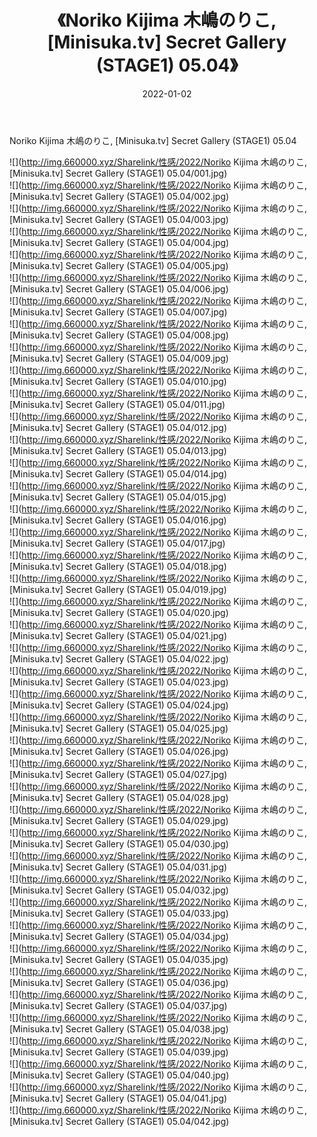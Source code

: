 ﻿---
layout: post
title:  《Noriko Kijima 木嶋のりこ, [Minisuka.tv] Secret Gallery (STAGE1) 05.04》
date:   2022-01-02
img: http://img.660000.xyz/Sharelink/性感/2022/Noriko Kijima 木嶋のりこ, [Minisuka.tv] Secret Gallery (STAGE1) 05.04/000.jpg
categories: [美女, 清纯, 唯美]
---

Noriko Kijima 木嶋のりこ, [Minisuka.tv] Secret Gallery (STAGE1) 05.04

  ![](http://img.660000.xyz/Sharelink/性感/2022/Noriko Kijima 木嶋のりこ, [Minisuka.tv] Secret Gallery (STAGE1) 05.04/001.jpg) <br> ![](http://img.660000.xyz/Sharelink/性感/2022/Noriko Kijima 木嶋のりこ, [Minisuka.tv] Secret Gallery (STAGE1) 05.04/002.jpg) <br> ![](http://img.660000.xyz/Sharelink/性感/2022/Noriko Kijima 木嶋のりこ, [Minisuka.tv] Secret Gallery (STAGE1) 05.04/003.jpg) <br> ![](http://img.660000.xyz/Sharelink/性感/2022/Noriko Kijima 木嶋のりこ, [Minisuka.tv] Secret Gallery (STAGE1) 05.04/004.jpg) <br> ![](http://img.660000.xyz/Sharelink/性感/2022/Noriko Kijima 木嶋のりこ, [Minisuka.tv] Secret Gallery (STAGE1) 05.04/005.jpg) <br> ![](http://img.660000.xyz/Sharelink/性感/2022/Noriko Kijima 木嶋のりこ, [Minisuka.tv] Secret Gallery (STAGE1) 05.04/006.jpg) <br> ![](http://img.660000.xyz/Sharelink/性感/2022/Noriko Kijima 木嶋のりこ, [Minisuka.tv] Secret Gallery (STAGE1) 05.04/007.jpg) <br> ![](http://img.660000.xyz/Sharelink/性感/2022/Noriko Kijima 木嶋のりこ, [Minisuka.tv] Secret Gallery (STAGE1) 05.04/008.jpg) <br> ![](http://img.660000.xyz/Sharelink/性感/2022/Noriko Kijima 木嶋のりこ, [Minisuka.tv] Secret Gallery (STAGE1) 05.04/009.jpg) <br> ![](http://img.660000.xyz/Sharelink/性感/2022/Noriko Kijima 木嶋のりこ, [Minisuka.tv] Secret Gallery (STAGE1) 05.04/010.jpg) <br> ![](http://img.660000.xyz/Sharelink/性感/2022/Noriko Kijima 木嶋のりこ, [Minisuka.tv] Secret Gallery (STAGE1) 05.04/011.jpg) <br> ![](http://img.660000.xyz/Sharelink/性感/2022/Noriko Kijima 木嶋のりこ, [Minisuka.tv] Secret Gallery (STAGE1) 05.04/012.jpg) <br> ![](http://img.660000.xyz/Sharelink/性感/2022/Noriko Kijima 木嶋のりこ, [Minisuka.tv] Secret Gallery (STAGE1) 05.04/013.jpg) <br> ![](http://img.660000.xyz/Sharelink/性感/2022/Noriko Kijima 木嶋のりこ, [Minisuka.tv] Secret Gallery (STAGE1) 05.04/014.jpg) <br> ![](http://img.660000.xyz/Sharelink/性感/2022/Noriko Kijima 木嶋のりこ, [Minisuka.tv] Secret Gallery (STAGE1) 05.04/015.jpg) <br> ![](http://img.660000.xyz/Sharelink/性感/2022/Noriko Kijima 木嶋のりこ, [Minisuka.tv] Secret Gallery (STAGE1) 05.04/016.jpg) <br> ![](http://img.660000.xyz/Sharelink/性感/2022/Noriko Kijima 木嶋のりこ, [Minisuka.tv] Secret Gallery (STAGE1) 05.04/017.jpg) <br> ![](http://img.660000.xyz/Sharelink/性感/2022/Noriko Kijima 木嶋のりこ, [Minisuka.tv] Secret Gallery (STAGE1) 05.04/018.jpg) <br> ![](http://img.660000.xyz/Sharelink/性感/2022/Noriko Kijima 木嶋のりこ, [Minisuka.tv] Secret Gallery (STAGE1) 05.04/019.jpg) <br> ![](http://img.660000.xyz/Sharelink/性感/2022/Noriko Kijima 木嶋のりこ, [Minisuka.tv] Secret Gallery (STAGE1) 05.04/020.jpg) <br> ![](http://img.660000.xyz/Sharelink/性感/2022/Noriko Kijima 木嶋のりこ, [Minisuka.tv] Secret Gallery (STAGE1) 05.04/021.jpg) <br> ![](http://img.660000.xyz/Sharelink/性感/2022/Noriko Kijima 木嶋のりこ, [Minisuka.tv] Secret Gallery (STAGE1) 05.04/022.jpg) <br> ![](http://img.660000.xyz/Sharelink/性感/2022/Noriko Kijima 木嶋のりこ, [Minisuka.tv] Secret Gallery (STAGE1) 05.04/023.jpg) <br> ![](http://img.660000.xyz/Sharelink/性感/2022/Noriko Kijima 木嶋のりこ, [Minisuka.tv] Secret Gallery (STAGE1) 05.04/024.jpg) <br> ![](http://img.660000.xyz/Sharelink/性感/2022/Noriko Kijima 木嶋のりこ, [Minisuka.tv] Secret Gallery (STAGE1) 05.04/025.jpg) <br> ![](http://img.660000.xyz/Sharelink/性感/2022/Noriko Kijima 木嶋のりこ, [Minisuka.tv] Secret Gallery (STAGE1) 05.04/026.jpg) <br> ![](http://img.660000.xyz/Sharelink/性感/2022/Noriko Kijima 木嶋のりこ, [Minisuka.tv] Secret Gallery (STAGE1) 05.04/027.jpg) <br> ![](http://img.660000.xyz/Sharelink/性感/2022/Noriko Kijima 木嶋のりこ, [Minisuka.tv] Secret Gallery (STAGE1) 05.04/028.jpg) <br> ![](http://img.660000.xyz/Sharelink/性感/2022/Noriko Kijima 木嶋のりこ, [Minisuka.tv] Secret Gallery (STAGE1) 05.04/029.jpg) <br> ![](http://img.660000.xyz/Sharelink/性感/2022/Noriko Kijima 木嶋のりこ, [Minisuka.tv] Secret Gallery (STAGE1) 05.04/030.jpg) <br> ![](http://img.660000.xyz/Sharelink/性感/2022/Noriko Kijima 木嶋のりこ, [Minisuka.tv] Secret Gallery (STAGE1) 05.04/031.jpg) <br> ![](http://img.660000.xyz/Sharelink/性感/2022/Noriko Kijima 木嶋のりこ, [Minisuka.tv] Secret Gallery (STAGE1) 05.04/032.jpg) <br> ![](http://img.660000.xyz/Sharelink/性感/2022/Noriko Kijima 木嶋のりこ, [Minisuka.tv] Secret Gallery (STAGE1) 05.04/033.jpg) <br> ![](http://img.660000.xyz/Sharelink/性感/2022/Noriko Kijima 木嶋のりこ, [Minisuka.tv] Secret Gallery (STAGE1) 05.04/034.jpg) <br> ![](http://img.660000.xyz/Sharelink/性感/2022/Noriko Kijima 木嶋のりこ, [Minisuka.tv] Secret Gallery (STAGE1) 05.04/035.jpg) <br> ![](http://img.660000.xyz/Sharelink/性感/2022/Noriko Kijima 木嶋のりこ, [Minisuka.tv] Secret Gallery (STAGE1) 05.04/036.jpg) <br> ![](http://img.660000.xyz/Sharelink/性感/2022/Noriko Kijima 木嶋のりこ, [Minisuka.tv] Secret Gallery (STAGE1) 05.04/037.jpg) <br> ![](http://img.660000.xyz/Sharelink/性感/2022/Noriko Kijima 木嶋のりこ, [Minisuka.tv] Secret Gallery (STAGE1) 05.04/038.jpg) <br> ![](http://img.660000.xyz/Sharelink/性感/2022/Noriko Kijima 木嶋のりこ, [Minisuka.tv] Secret Gallery (STAGE1) 05.04/039.jpg) <br> ![](http://img.660000.xyz/Sharelink/性感/2022/Noriko Kijima 木嶋のりこ, [Minisuka.tv] Secret Gallery (STAGE1) 05.04/040.jpg) <br> ![](http://img.660000.xyz/Sharelink/性感/2022/Noriko Kijima 木嶋のりこ, [Minisuka.tv] Secret Gallery (STAGE1) 05.04/041.jpg) <br> ![](http://img.660000.xyz/Sharelink/性感/2022/Noriko Kijima 木嶋のりこ, [Minisuka.tv] Secret Gallery (STAGE1) 05.04/042.jpg) <br>